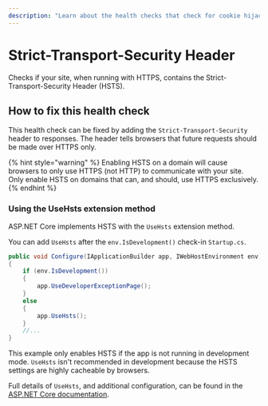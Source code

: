 ```yaml
---
description: "Learn about the health checks that check for cookie hijacking and protocol downgrade attacks protection."
---
```


# Strict-Transport-Security Header

Checks if your site, when running with HTTPS, contains the Strict-Transport-Security Header (HSTS).

## How to fix this health check

This health check can be fixed by adding the `Strict-Transport-Security` header to responses. The header tells browsers that future requests should be made over HTTPS only.

{% hint style="warning" %}
Enabling HSTS on a domain will cause browsers to only use HTTPS (not HTTP) to communicate with your site. Only enable HSTS on domains that can, and should, use HTTPS exclusively.
{% endhint %}

### Using the UseHsts extension method

ASP.NET Core implements HSTS with the `UseHsts` extension method.

You can add `UseHsts` after the `env.IsDevelopment()` check-in `Startup.cs`.

```csharp
public void Configure(IApplicationBuilder app, IWebHostEnvironment env)
{
    if (env.IsDevelopment())
    {
        app.UseDeveloperExceptionPage();
    }
    else
    {
        app.UseHsts();
    }
    //...
}
```

This example only enables HSTS if the app is not running in development mode. `UseHsts` isn't recommended in development because the HSTS settings are highly cacheable by browsers.

Full details of `UseHsts`, and additional configuration, can be found in the [ASP.NET Core documentation](https://learn.microsoft.com/en-us/aspnet/core/security/enforcing-ssl?view=aspnetcore-5.0\&tabs=visual-studio#http-strict-transport-security-protocol-hsts-1).
